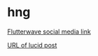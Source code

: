 # hng
[Flutterwave social media link](https://twitter.com/shysef/status/1164861430421741568?s=20)

[URL of lucid post ](https://lucid.blog/jandedmalo/post/1566454918)
